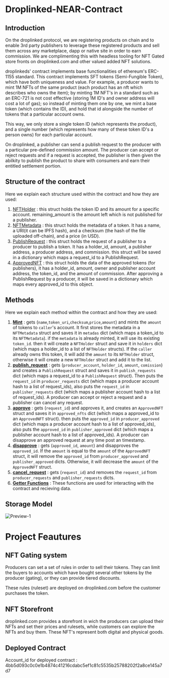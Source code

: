 # Droplinked-NEAR-Contract
## Introduction
On the droplinked protocol, we are registering products on chain and to enable 3rd party publishers to leverage these registered products and sell them across any marketplace, dapp or native site in order to earn commission. We are complimenting this with headless tooling for NFT Gated store fronts on droplinked.com and other valued added NFT solutions.

droplinkeds' contract implements base functionalities of ethereum's ERC-1155 standard. This contract implements SFT tokens (Semi-Fungible Token), which have both uniqueness and value. For example, a producer wants to mint 1M NFTs of the same product (each product has an nft which describes who owns the item); by minting 1M NFT's in a standard such as an ERC-721 is not cost effective (storing 1M ID's and owner address will cost a lot of gas); so instead of minting them one by one, we mint a base token (which contains the ID), and hold that id alongside the number of tokens that a particular account owns. 

This way, we only store a single token ID (which represents the product), and a single number (which represents how many of these token ID's a person owns) for each particular account. 

On droplinked, a publisher can send a publish request to the producer with a particular pre-defined commission amount. The producer can accept or reject requests and if a request is accepted, the publisher is then given the abilkity to publish the product to share with consumers and earn their entitled settlement portion.

## Structure of the contract
Here we explain each structure used within the contract and how they are used:

1. [NFTHolder](https://github.com/FLATLAY/Droplinked-NEAR-Contract/blob/11f6729e439aac45ba8c04289e7508c1316db21f/droplinked-near/src/lib.rs#L16-L21) : this struct holds the token ID and its amount for a specific account. remaining_amount is the amount left which is not published for a publisher.
2. [NFTMetadata](https://github.com/FLATLAY/Droplinked-NEAR-Contract/blob/11f6729e439aac45ba8c04289e7508c1316db21f/droplinked-near/src/lib.rs#L7-L13) : this struct holds the metadata of a token. It has a name, a URI(it can be IPFS hash), and a checksum (the hash of the file uploaded off-chain), and a price (in USD).
3. [PublishRequest](https://github.com/FLATLAY/Droplinked-NEAR-Contract/blob/11f6729e439aac45ba8c04289e7508c1316db21f/droplinked-near/src/lib.rs#L33-L40) : this struct holds the request of a publisher to a producer to publish a token. It has a holder_id, amount, a publisher address, a producer address, and commission. this struct will be saved in a dictionary which maps a request_id to a PublishRequest.
4. [ApprovedNFT](https://github.com/FLATLAY/Droplinked-NEAR-Contract/blob/11f6729e439aac45ba8c04289e7508c1316db21f/droplinked-near/src/lib.rs#L23-L31) : this struct holds the data of the approved tokens (for publishers), it has a holder_id, amount, owner and publisher account address, the token_id, and the amount of commission. After approving a PublishRequest by a producer, it will be saved in a dictionary which maps every approved_id to this object.


## Methods
Here we explain each method within the contract and how they are used:

1. [**Mint**](https://github.com/FLATLAY/Droplinked-NEAR-Contract/blob/11f6729e439aac45ba8c04289e7508c1316db21f/droplinked-near/src/lib.rs#L95-L149) : gets (`name`,`token_uri`,`checksum`,`price`,`amount`) and mints the `amount` of tokens to `caller`'s account. It first stores the metadata in a `NFTMetadata` struct and saves it in `metadas` dict (which maps a token_id to its `NFTMetadata`). if the `metadata` is already minted, it will use its existing `token_id`. then it will create a `NFTHolder` struct and save it in `holders` dict (which maps a holder_id to a list of `NFTHolder` structs). If the `caller` already owns this token, it will add the `amount` to its `NFTHolder` struct, otherwise it will create a new `NFTHolder` struct and add it to the list.
2. [**publish_request**](https://github.com/FLATLAY/Droplinked-NEAR-Contract/blob/11f6729e439aac45ba8c04289e7508c1316db21f/droplinked-near/src/lib.rs#L183-L233) : gets (`producer_account`, `holder_id`, `amount`, `comission`) and creates a `PublishRequest` struct and saves it in `publish_requests` dict (which maps a request_id to a `PublishRequest` struct). Then puts the `request_id` in `producer_requests` dict (which maps a producer account hash to a list of request_ids), also puts the `request_id` in `publisher_requests` dict (which maps a publisher account hash to a list of request_ids). A producer can accept or reject a request and a publisher can cancel any request.
3. [**approve**](https://github.com/FLATLAY/Droplinked-NEAR-Contract/blob/11f6729e439aac45ba8c04289e7508c1316db21f/droplinked-near/src/lib.rs#L269-L349) : gets (`request_id`) and approves it, and creates an `ApprovedNFT` struct and saves it in `approved_nfts` dict (which maps a approved_id to an `ApprovedNFT` struct). then puts the `approved_id` in `producer_approved` dict (which maps a producer account hash to a list of approved_ids), also puts the `approved_id` in `publisher_approved` dict (which maps a publisher account hash to a list of approved_ids). A producer can disapprove an approved request at any time post an timestamp.
4. [**disapprove**](https://github.com/FLATLAY/Droplinked-NEAR-Contract/blob/11f6729e439aac45ba8c04289e7508c1316db21f/droplinked-near/src/lib.rs#L357-L385) : gets (`approved_id`, `amount`) and disapproves the `approved_id`. If the `amount` is equal to the `amount` of the `ApprovedNFT` struct, it will remove the `approved_id` from `producer_approved` and `publisher_approved` dicts. Otherwise, it will decrease the `amount` of the `ApprovedNFT` struct.
5. [**cancel_request**](https://github.com/FLATLAY/Droplinked-NEAR-Contract/blob/11f6729e439aac45ba8c04289e7508c1316db21f/droplinked-near/src/lib.rs#L387-L402) : gets (`request_id`) and removes the `request_id` from `producer_requests` and `publisher_requests` dicts.
6. [**Getter Functions**](https://github.com/FLATLAY/Droplinked-NEAR-Contract/blob/11f6729e439aac45ba8c04289e7508c1316db21f/droplinked-near/src/lib.rs#L151-L181) : These functions are used for interacting with the contract and recieving data.

## Storage Model

![Preview-1](https://user-images.githubusercontent.com/20683538/226114657-869ba832-f870-4571-9692-ff25347f54c3.png)


# Project Feautures
## NFT Gating system
Producers can set a set of rules in order to sell their tokens. They can limit the buyers to accounts which have bought several other tokens by the producer (gating), or they can provide tiered discounts.

These rules (ruleset) are deployed on droplinked.com before the customer purchases the token.

## NFT Storefront
droplinked.com provides a storefront in wich the producers can upload their NFTs and set their prices and rulesets, while customers can explore the NFTs and buy them. These NFT's represent both digital and physical goods.


## Deployed Contract
Account_id for deployed contract : 4bb5d093c0c0e1b4874c41216cdabc5ef1c81c5535b25788202f2a8ce145a7d7
